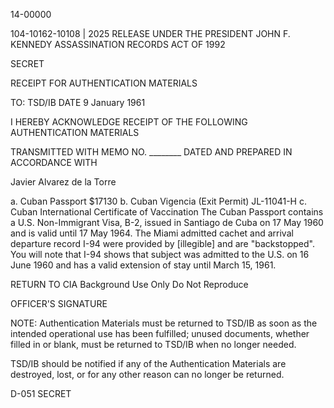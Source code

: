 14-00000

104-10162-10108 | 2025 RELEASE UNDER THE PRESIDENT JOHN F. KENNEDY ASSASSINATION RECORDS ACT OF 1992

SECRET

RECEIPT FOR AUTHENTICATION MATERIALS

TO: TSD/IB DATE 9 January 1961

I HEREBY ACKNOWLEDGE RECEIPT OF THE FOLLOWING AUTHENTICATION MATERIALS

TRANSMITTED WITH MEMO NO. ________ DATED AND PREPARED IN ACCORDANCE WITH

Javier Alvarez de la Torre

a. Cuban Passport $17130
b. Cuban Vigencia (Exit Permit) JL-11041-H
c. Cuban International Certificate of Vaccination
The Cuban Passport contains a U.S. Non-Immigrant Visa, B-2, issued in Santiago de Cuba on 17 May 1960 and is valid until 17 May 1964. The Miami admitted cachet and arrival departure record I-94 were provided by [illegible] and are "backstopped". You will note that I-94 shows that subject was admitted to the U.S. on 16 June 1960 and has a valid extension of stay until March 15, 1961.

RETURN TO CIA
Background Use Only
Do Not Reproduce

OFFICER'S SIGNATURE

NOTE: Authentication Materials must be returned to TSD/IB as soon as the intended operational use has been fulfilled; unused documents, whether filled in or blank, must be returned to TSD/IB when no longer needed.

TSD/IB should be notified if any of the Authentication Materials are destroyed, lost, or for any other reason can no longer be returned.

D-051 SECRET
